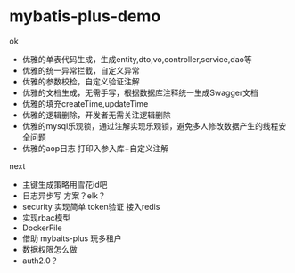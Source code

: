 # mybatis-plus-demo
ok
- 优雅的单表代码生成，生成entity,dto,vo,controller,service,dao等
- 优雅的统一异常拦截，自定义异常
- 优雅的参数校检，自定义验证注解
- 优雅的文档生成，无需手写，根据数据库注释统一生成Swagger文档
- 优雅的填充createTime,updateTime
- 优雅的逻辑删除，开发者无需关注逻辑删除
- 优雅的mysql乐观锁，通过注解实现乐观锁，避免多人修改数据产生的线程安全问题
- 优雅的aop日志 打印入参入库+自定义注解

next
- 主键生成策略用雪花id吧
- 日志异步写 方案？elk？
- security 实现简单 token验证 接入redis
- 实现rbac模型
- DockerFile 
- 借助 mybaits-plus 玩多租户
- 数据权限怎么做
- auth2.0？
